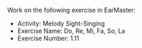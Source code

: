 Work on the following exercise in EarMaster:
- Activity: Melody Sight-Singing
- Exercise Name: Do, Re, Mi, Fa, So, La
- Exercise Number: 1.11

